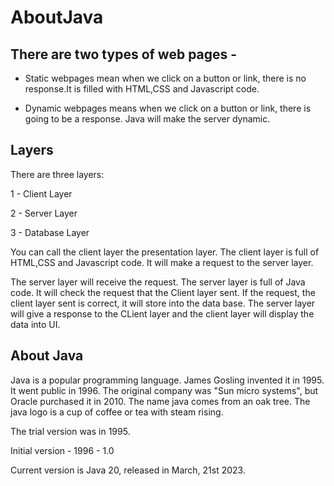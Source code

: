 # AboutJava


## There are two types of web pages - 

- Static webpages mean when we click on a button or link, there is no response.It is filled with HTML,CSS and Javascript code.

- Dynamic webpages means when we click on a button or link, there is going to be a response. Java will make the server dynamic.


## Layers

There are three layers:

 1 - Client Layer
 
2 - Server Layer

3 - Database Layer

You can call the client layer the presentation layer. The client layer is full of HTML,CSS and Javascript code. It will make a request to the server layer.

The server layer will receive the request. The server layer is full of Java code. It will check the request that the Client layer sent. If the request, the client layer sent is correct, it will store into the data base. The server layer will give a response to the CLient layer and the client layer will display the data into UI.


## About Java

Java is a popular programming language. James Gosling invented it in 1995. It went public in 1996. The original company was "Sun micro systems", but Oracle purchased it in 2010. The name java comes from an oak tree. The java logo is a cup of coffee or tea with steam rising.

The trial version was in 1995. 

Initial version - 1996 - 1.0

Current version is Java 20, released in March, 21st 2023.

